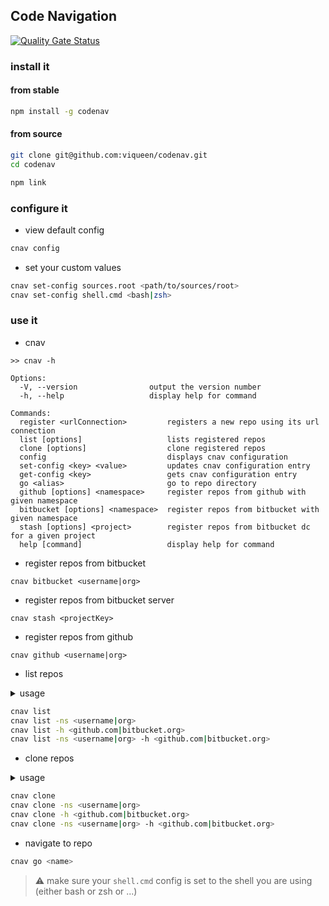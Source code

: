 ## Code Navigation

[![Quality Gate Status](https://sonarcloud.io/api/project_badges/measure?project=viqueen_codenav&metric=alert_status)](https://sonarcloud.io/dashboard?id=viqueen_codenav)

### install it

#### from stable

```bash
npm install -g codenav
```

#### from source

```bash
git clone git@github.com:viqueen/codenav.git
cd codenav

npm link
```

### configure it

- view default config

```bash
cnav config
```

- set your custom values

```bash
cnav set-config sources.root <path/to/sources/root>
cnav set-config shell.cmd <bash|zsh>
```

### use it

- cnav

```
>> cnav -h

Options:
  -V, --version                output the version number
  -h, --help                   display help for command

Commands:
  register <urlConnection>         registers a new repo using its url connection
  list [options]                   lists registered repos
  clone [options]                  clone registered repos
  config                           displays cnav configuration
  set-config <key> <value>         updates cnav configuration entry
  get-config <key>                 gets cnav configuration entry
  go <alias>                       go to repo directory
  github [options] <namespace>     register repos from github with given namespace
  bitbucket [options] <namespace>  register repos from bitbucket with given namespace
  stash [options] <project>        register repos from bitbucket dc for a given project
  help [command]                   display help for command
```

- register repos from bitbucket

```
cnav bitbucket <username|org>
```

- register repos from bitbucket server

```
cnav stash <projectKey>
```

- register repos from github

```
cnav github <username|org>
```

- list repos

<details>
<summary>usage</summary>
<p>

```
Usage: cnav list [options]

lists registered repos

Options:
  -h, --host <host>             filter by host (default: "<all>")
  -ns, --namespace <namespace>  filter by namespace (default: "<all>")
  -s, --scope <scope>           filter by scope (default: "<all>")
  -l, --location                display checkout location only (default: false)
```

</p>
</details>

```bash
cnav list
cnav list -ns <username|org>
cnav list -h <github.com|bitbucket.org>
cnav list -ns <username|org> -h <github.com|bitbucket.org>
```

- clone repos

<details>
<summary>usage</summary>
<p>

```
Usage: cnav clone [options]

clone registered repos

Options:
  -h, --host <host>             filter by host (default: "<all>")
  -ns, --namespace <namespace>  filter by namespace (default: "<all>")
  -s, --scope <scope>           filter by scope (default: "<all>")
```

</p>
</details>

```bash
cnav clone
cnav clone -ns <username|org>
cnav clone -h <github.com|bitbucket.org>
cnav clone -ns <username|org> -h <github.com|bitbucket.org>
```

- navigate to repo

```bash
cnav go <name>
```

> :warning: make sure your `shell.cmd` config is set to the shell you are using (either bash or zsh or ...)
